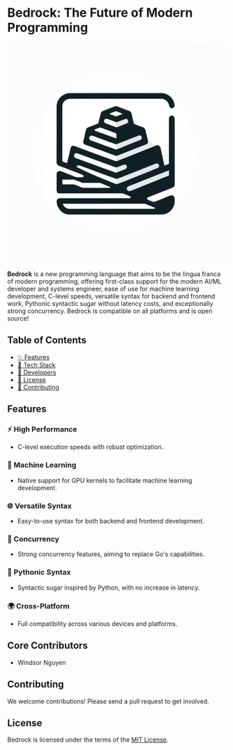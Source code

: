 # Bedrock: The Future of Modern Programming

![Bedrock Logo](./bedrock.webp)

**Bedrock** is a new programming language that aims to be the lingua franca of modern programming, offering first-class support for the modern AI/ML developer and systems engineer, ease of use for machine learning development, C-level speeds, versatile syntax for backend and frontend work, Pythonic syntactic sugar without latency costs, and exceptionally strong concurrency. Bedrock is compatible on all platforms and is open source!

## Table of Contents

- [✨ Features](#features)
- [🔧 Tech Stack](#tech-stack)
- [👥 Developers](#developers)
- [📄 License](#license)
- [🤝 Contributing](#contributing)

## Features

### ⚡ High Performance

- C-level execution speeds with robust optimization.

### 🧠 Machine Learning

- Native support for GPU kernels to facilitate machine learning development.

### 🌐 Versatile Syntax

- Easy-to-use syntax for both backend and frontend development.

### 🔄 Concurrency

- Strong concurrency features, aiming to replace Go's capabilities.

### 🐍 Pythonic Syntax

- Syntactic sugar inspired by Python, with no increase in latency.

### 🌍 Cross-Platform

- Full compatibility across various devices and platforms.

## Core Contributors

- Windsor Nguyen

## Contributing

We welcome contributions! Please send a pull request to get involved.

## License

Bedrock is licensed under the terms of the [MIT License](LICENSE).
